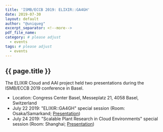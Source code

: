```yaml
---
title: 'ISMB/ECCB 2019: ELIXIR::GA4GH'
date: 2019-07-30
layout: default
author: "@uniqueg"
excerpt_separator: <!--more-->
pdf_file_name:
category: # please adjust
  - events
tags: # please adjust
  - events
---
```


## {{ page.title }}

The ELIXIR Cloud and AAI project held two presentations during the ISMB/ECCB 2019 conference in 
Basel.

<!--more-->

* Location: Congress Center Basel, Messeplatz 21, 4058 Basel, Switzerland
* July 22 2019: "ELIXIR::GA4GH" special session (Room: Osaka/Samarkand; 
  [Presentation](https://drive.google.com/open?id=13mY-wvpdQVMcVTlZj7LR5dOdoKXtK6Hg))
* July 24 2019: "Scalable Plant Research in Cloud Environments" special session (Room: Shanghai; 
  [Presentation](https://drive.google.com/open?id=1URLXLnSh6CmblDWRfu-rH_F16FbIdZlTregwzTxYh5Q))
